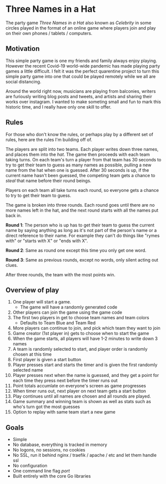 # Three Names in a Hat

The party game *Three Names in a Hat* also known as *Celebrity* in some circles played in the format
of an online game where players join and play on their own phones / tablets / computers.


## Motivation
This simple party game is one my friends and family always enjoy playing.  However the recent Covid-19 world-wide
pandemic has made playing party games a little difficult. I felt it was the perfect quarentine project to turn this
simple party game into one that could be played remotely while we all are social distancing.

Around the world right now, musicians are playing from balconies, writers are furiously writing blog posts and tweets,
and artists and sharing their works over instagram. I wanted to make someting small and fun to mark this historic
time, and I really have only one skill to offer.

## Rules

For those who don't know the rules, or perhaps play by a different set of rules, here are the rules I'm building off of.

The players are split into two teams.  Each player writes down three names, and places them into the *hat*. The game then
proceeds with each team taking turns.  On each team's turn a player from that team has 30 seconds to try to get their team
to guess as many names as possible, pulling a new name from the hat when one is guessed.  After 30 seconds is up, if the
current name hasn't been guessed, the competing team gets a chance to *steal* that name before their round beings.

Players on each team all take turns each round, so everyone gets a chance to try to get their team to guess.

The game is broken into three rounds. Each round goes until there are no more names left in the hat, and the next round
starts with all the names put back in.

**Round 1**: The person who is up has to get their team to guess the current name by saying anything as long as it's
not part of the person's name or a direct reference to their name. For example they can't do things like "rymes with"
or "starts with X" or "ends with X".

**Round 2**: Same as round one except this time you only get one word.

**Round 3**: Same as previous rounds, except no words, only silent acting out clues.

After three rounds, the team with the most points win.


## Overview of play

1. One player will start a game. 
    * The game will have a randomly generated code
2. Other players can join the game using the game code
3. The first two players in get to choose team names and team colors
    * Defaults to Team Blue and Team Red
4. More players can continue to join, and pick which team they want to join
5. Game creator (1st player in) gets to choose when to start the game
6. When the game starts, all players will have 1-2 minutes to write down 3 names
7. A team is randomly selected to start, and player order is randomly chosen at this time
8. First player is given a start button
9. Player presses start and starts the timer and is given the first randomly selected name
10. Player presses next when the name is guessed, and they get a point for each time they press next before the
timer runs out
11. Point totals accumlate on everyone's screen as game progresses
12. When timer runs out, next player on next team gets a start button
13. Play continues until all names are chosen and all rounds are played.
14. Game summary and winning team is shown as well as stats such as who's turn got the most guesses
15. Option to replay with same team start a new game


## Goals
* Simple
* No database, everything is tracked in memory
* No logons, no sessions, no cookies
* No SSL, run it behind nginx / traefik / apache / etc and let them handle ssl
* No configuration
* One command line flag *port*
* Built entirely with the core Go libraries